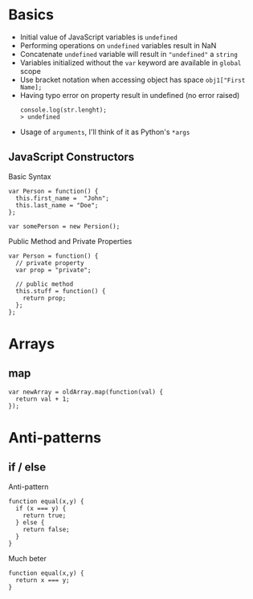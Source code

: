 # Basics

- Initial value of JavaScript variables is `undefined`
- Performing operations on `undefined` variables result in NaN
- Concatenate `undefined` variable will result in `"undefined"` a `string`
- Variables initialized without the `var` keyword are available in `global` scope
- Use bracket notation when accessing object has space `obj1["First Name];`
- Having typo error on property result in undefined (no error raised)
  ```
  console.log(str.lenght);
  > undefined
  ```
- Usage of `arguments`, I'll think of it as Python's `*args`


## JavaScript Constructors

Basic Syntax
```
var Person = function() {
  this.first_name =  "John";
  this.last_name = "Doe";
};

var somePerson = new Persion();
```

Public Method and Private Properties
```
var Person = function() {
  // private property
  var prop = "private";
  
  // public method
  this.stuff = function() {
    return prop;
  };
};
```


# Arrays
## map

```
var newArray = oldArray.map(function(val) {
  return val + 1;
});
```
# Anti-patterns

## if / else


Anti-pattern
```
function equal(x,y) {
  if (x === y) {
    return true;
  } else {
    return false;
  }
}
```

Much beter
```
function equal(x,y) {
  return x === y;
}
```
